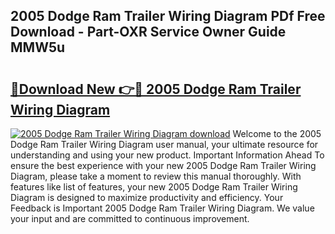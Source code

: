 ## 2005 Dodge Ram Trailer Wiring Diagram PDf Free Download - Part-OXR Service Owner Guide MMW5u

# <h2><a href="http://dfp5c2n.blite.top/?on=2005+Dodge+Ram+Trailer+Wiring+Diagram">🔗Download New 👉🔴 2005 Dodge Ram Trailer Wiring Diagram</a></h2>

[![2005 Dodge Ram Trailer Wiring Diagram download](https://i.imgur.com/lujVjoI.png)](http://dfp5c2n.blite.top/?on=2005+Dodge+Ram+Trailer+Wiring+Diagram)
Welcome to the 2005 Dodge Ram Trailer Wiring Diagram user manual, your ultimate resource for understanding and using your new product. Important Information Ahead To ensure the best experience with your new 2005 Dodge Ram Trailer Wiring Diagram, please take a moment to review this manual thoroughly. With features like list of features, your new 2005 Dodge Ram Trailer Wiring Diagram is designed to maximize productivity and efficiency. Your Feedback is Important 2005 Dodge Ram Trailer Wiring Diagram. We value your input and are committed to continuous improvement.
